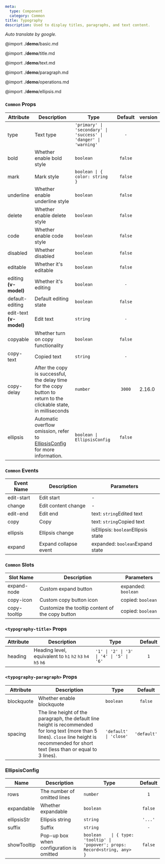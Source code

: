 ```yaml
meta:
  type: Component
  category: Common
title: Typography
description: Used to display titles, paragraphs, and text content.
```

*Auto translate by google.*

@import ./__demo__/basic.md

@import ./__demo__/title.md

@import ./__demo__/text.md

@import ./__demo__/paragraph.md

@import ./__demo__/operations.md

@import ./__demo__/ellipsis.md






### `Common` Props

|Attribute|Description|Type|Default|version|
|---|---|---|:---:|:---|
|type|Text type|`'primary' \| 'secondary' \| 'success' \| 'danger' \| 'warning'`|`-`||
|bold|Whether enable bold style|`boolean`|`false`||
|mark|Mark style|`boolean \| { color: string }`|`false`||
|underline|Whether enable underline style|`boolean`|`false`||
|delete|Whether enable delete style|`boolean`|`false`||
|code|Whether enable code style|`boolean`|`false`||
|disabled|Whether disabled|`boolean`|`false`||
|editable|Whether it's editable|`boolean`|`false`||
|editing **(v-model)**|Whether it's editing|`boolean`|`-`||
|default-editing|Default editing state|`boolean`|`false`||
|edit-text **(v-model)**|Edit text|`string`|`-`||
|copyable|Whether turn on copy functionality|`boolean`|`false`||
|copy-text|Copied text|`string`|`-`||
|copy-delay|After the copy is successful, the delay time for the copy button to return to the clickable state, in milliseconds|`number`|`3000`|2.16.0|
|ellipsis|Automatic overflow omission, refer to [EllipsisConfig](#ellipsisconfig) for more information.|`boolean \| EllipsisConfig`|`false`||
### `Common` Events

|Event Name|Description|Parameters|
|---|---|---|
|edit-start|Edit start|-|
|change|Edit content change|-|
|edit-end|Edit end|text: `string`Edited text|
|copy|Copy|text: `string`Copied text|
|ellipsis|Ellipsis change|isEllipsis: `boolean`Ellipsis state|
|expand|Expand collapse event|expanded: `boolean`Expand state|
### `Common` Slots

|Slot Name|Description|Parameters|
|---|---|---|
|expand-node|Custom expand button|expanded: `boolean`|
|copy-icon|Custom copy button icon|copied: `boolean`|
|copy-tooltip|Customize the tooltip content of the copy button|copied: `boolean`|




### `<typography-title>` Props

|Attribute|Description|Type|Default|
|---|---|---|:---:|
|heading|Heading level, equivalent to `h1` `h2` `h3` `h4` `h5` `h6`|`'1' \| '2' \| '3' \| '4' \| '5' \| '6'`|`1`|




### `<typography-paragraph>` Props

|Attribute|Description|Type|Default|
|---|---|---|:---:|
|blockquote|Whether enable blockquote|`boolean`|`false`|
|spacing|The line height of the paragraph, the default line height is recommended for long text (more than 5 lines). `close` line height is recommended for short text (less than or equal to 3 lines).|`'default' \| 'close'`|`'default'`|








### EllipsisConfig

|Name|Description|Type|Default|
|---|---|---|:---:|
|rows|The number of omitted lines|`number`|`1`|
|expandable|Whether expandable|`boolean`|`false`|
|ellipsisStr|Ellipsis string|`string`|`'...'`|
|suffix|Suffix|`string`|`-`|
|showTooltip|Pop-up box when configuration is omitted|`boolean    \| { type: 'tooltip' \| 'popover'; props: Record<string, any> }`|`false`|


